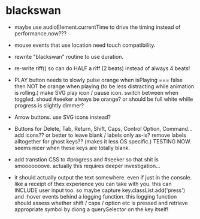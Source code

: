 # blackswan



- maybe use audioElement.currentTime to drive the timing instead of performance.now???

- mouse events that use location need touch compatibility.

- rewrite "blackswan" routine to use duration.

- re-write riff() so can do HALF a riff (2 beats) instead of always 4 beats!


- PLAY button needs to slowly pulse orange when isPlaying === false
then NOT be orange when playing (to be less distracting while animation is rolling.)
make SVG play icon / pause icon. switch between when toggled. 
shoud #seeker always be orange? or should be full white whille progress is slightly dimmer?

- Arrow buttons. use SVG icons instead?

- Buttons for Delete, Tab, Return, Shift, Caps, Control Option, Command... add icons??
or better to leave blank / labels only as-is?
remove labels alltogether for ghost keys?? (makes it less OS specific.)
TESTING NOW. seems nicer when these keys are totally blank.

- add transtion CSS to #progress and #seeker so that shit is smooooooove.
actually this requires deeper investigation...

- it should actually output the text somewhere. even if just in the console. like a receipt of thex experience you can take with you. this can INCLUDE user input too.
so maybe capture key.classList.add('press') and :hover events behind a logging function.
this logging function should assess whether shift / caps / option etc is pressed and retrieve appropriate symbol by diong a querySelector on the key itself!





